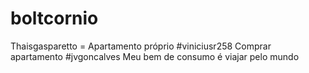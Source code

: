 
# boltcornio
Thaisgasparetto = Apartamento próprio
#viniciusr258
Comprar apartamento 
#jvgoncalves
Meu bem de consumo é viajar pelo mundo
